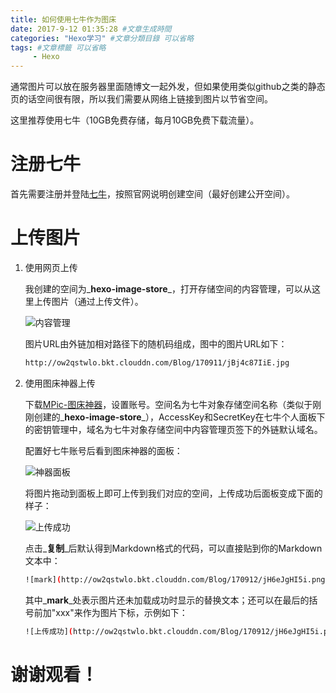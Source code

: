 ```yaml
---
title: 如何使用七牛作为图床
date: 2017-9-12 01:35:28 #文章生成時間
categories: "Hexo学习" #文章分類目錄 可以省略
tags: #文章標籤 可以省略
     - Hexo
---
```


通常图片可以放在服务器里面随博文一起外发，但如果使用类似github之类的静态页的话空间很有限，所以我们需要从网络上链接到图片以节省空间。

这里推荐使用七牛（10GB免费存储，每月10GB免费下载流量）。

# 注册七牛

首先需要注册并登陆[七牛](https://portal.qiniu.com/signup?code=3lnfyqecg5w7m)，按照官网说明创建空间（最好创建公开空间）。

<!-- more -->

# 上传图片

1. 使用网页上传

    我创建的空间为_**hexo-image-store**_，打开存储空间的内容管理，可以从这里上传图片（通过上传文件）。

    ![内容管理](http://ow2qstwlo.bkt.clouddn.com/Blog/170912/102LL7l9Gh.png?imageslim "存储空间_内容管理")

    图片URL由外链加相对路径下的随机码组成，图中的图片URL如下：

    ``` bash
    http://ow2qstwlo.bkt.clouddn.com/Blog/170911/jBj4c87IiE.jpg
    ```

2. 使用图床神器上传

    下载[MPic-图床神器](http://mpic.lzhaofu.cn/)，设置账号。空间名为七牛对象存储空间名称（类似于刚刚创建的_**hexo-image-store**_），AccessKey和SecretKey在七牛个人面板下的密钥管理中，域名为七牛对象存储空间中内容管理页签下的外链默认域名。

    配置好七牛账号后看到图床神器的面板：

    ![神器面板](http://ow2qstwlo.bkt.clouddn.com/Blog/170912/liJak2ecEF.png?imageslim "神器面板")

    将图片拖动到面板上即可上传到我们对应的空间，上传成功后面板变成下面的样子：

    ![上传成功](http://ow2qstwlo.bkt.clouddn.com/Blog/170912/jH6eJgHI5i.png?imageslim "上传成功后面板样式")

    点击_**复制**_后默认得到Markdown格式的代码，可以直接贴到你的Markdown文本中：

    ``` bash
    ![mark](http://ow2qstwlo.bkt.clouddn.com/Blog/170912/jH6eJgHI5i.png?imageslim)
    ```

    其中_**mark**_处表示图片还未加载成功时显示的替换文本；还可以在最后的括号前加"xxx"来作为图片下标，示例如下：

    ``` bash
    ![上传成功](http://ow2qstwlo.bkt.clouddn.com/Blog/170912/jH6eJgHI5i.png?imageslim "上传成功后面板样式")
    ```

<!--     ![图片还未加载成功时显示的替换文本](http://ow2qstwlo.bkt.clouddn.com/Blog/170911/jBj4c87IiE.jpg?imageslim "刘指导") -->

# 谢谢观看！

